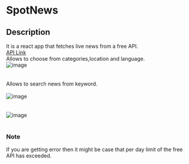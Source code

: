 # SpotNews
## Description
It is a react app that fetches live news from a free API.<br/>
[API Link](https://gnews.io/)<br/>
Allows to choose from categories,location and language. <br/>
![image](https://user-images.githubusercontent.com/95075464/207656883-45f26e7d-bac4-44aa-bfc4-df2d1bb4b63c.png) <br/><br/><br/>
Allows to search news from keyword. <br/><br/>
![image](https://user-images.githubusercontent.com/95075464/207657284-ed772b85-c455-4d90-8d5d-ab3a8635b922.png)<br/>
<br/><br/>
![image](https://user-images.githubusercontent.com/95075464/207788610-a6671a77-69d8-46d0-a17a-480dd56b5fe2.png)
<br/><br/>
### Note
If you are getting error then it might be case that per day limit of the free API has exceeded.



